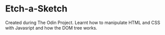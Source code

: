 # Etch-a-Sketch
Created during The Odin Project.
Learnt how to manipulate HTML and CSS with Javasript and how the DOM tree works.
